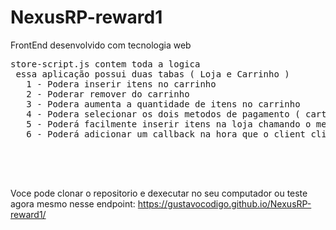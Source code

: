 # NexusRP-reward1


FrontEnd desenvolvido com tecnologia web
<pre>
store-script.js contem toda a logica
 essa aplicação possui duas tabas ( Loja e Carrinho )
   1 - Podera inserir itens no carrinho
   2 - Poderar remover do carrinho
   3 - Podera aumenta a quantidade de itens no carrinho
   4 - Podera selecionar os dois metodos de pagamento ( carteira / debito )
   5 - Poderá facilmente inserir itens na loja chamando o metodo addItem
   6 - Poderá adicionar um callback na hora que o client clica em efetuar compra




</pre>


Voce pode clonar o repositorio e dexecutar no seu computador
ou teste agora mesmo nesse endpoint:
https://gustavocodigo.github.io/NexusRP-reward1/
